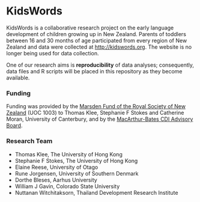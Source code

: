 # KidsWords
KidsWords is a collaborative research project on the early language development of children growing up in New Zealand. Parents of toddlers between 16 and 30 months of age participated from every region of New Zealand and data were collected at http://kidswords.org. The website is no longer being used for data collection. 

One of our research aims is **reproducibility** of data analyses; consequently, data files and R scripts will be placed in this repository as they become available. 

### Funding
Funding was provided by the [Marsden Fund of the Royal Society of New Zealand](http://royalsociety.org.nz/programmes/funds/marsden/) (UOC 1003) to Thomas Klee, Stephanie F Stokes and Catherine Moran, University of Canterbury, and by the [MacArthur-Bates CDI Advisory Board](https://mb-cdi.stanford.edu/board.html).

### Research Team

* Thomas Klee, The University of Hong Kong
* Stephanie F Stokes, The University of Hong Kong
* Elaine Reese, University of Otago
* Rune Jorgensen, University of Southern Denmark
* Dorthe Bleses, Aarhus University
* William J Gavin, Colorado State University
* Nuttanan Witchitaksorn, Thailand Development Research Institute
